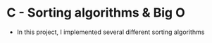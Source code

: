 # C - Sorting algorithms & Big O
* In this project, I implemented several different sorting algorithms
